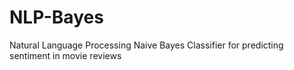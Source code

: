 # NLP-Bayes
Natural Language Processing Naive Bayes Classifier for predicting sentiment in movie reviews

